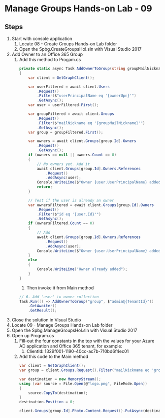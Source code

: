 # Manage Groups Hands-on Lab - 09

## Steps
1. Start with console application
	1. Locate 08 - Create Groups Hands-on Lab folder
	1. Open the Spbg.CreateGroupsHol.sln with Visual Studio 2017
1. Add Owner to an Office 365 Group
	1. Add this method to Progam.cs
		```csharp
		private static async Task AddOwnerToGroup(string groupMailNickname, string ownerUpn)
		{
			var client = GetGraphClient();

			var userFiltered = await client.Users
				.Request()
				.Filter($"userPrincipalName eq '{ownerUpn}'")
				.GetAsync();
			var user = userFiltered.First();

			var groupFiltered = await client.Groups
				.Request()
				.Filter($"mailNickname eq '{groupMailNickname}'")
				.GetAsync();
			var group = groupFiltered.First();

			var owners = await client.Groups[group.Id].Owners
				.Request()
				.GetAsync();
			if (owners == null || owners.Count == 0)
			{
				// No owners yet. Add it
				await client.Groups[group.Id].Owners.References
					.Request()
					.AddAsync(user);
				Console.WriteLine($"Owner {user.UserPrincipalName} added to group {group.Mail}");
				return;
			}

			// Test if the user is already an owner
			var ownersFiltered = await client.Groups[group.Id].Owners
				.Request()
				.Filter($"id eq '{user.Id}'")
				.GetAsync();
			if (ownersFiltered.Count == 0)
			{
				// Add 
				await client.Groups[group.Id].Owners.References
					.Request()
					.AddAsync(user);
				Console.WriteLine($"Owner {user.UserPrincipalName} added to group {group.Mail}");
			}
			else
			{
				Console.WriteLine("Owner already added");
			}
		}
		```
		1. Then invoke it from Main method
		```csharp
		// 6. Add 'user' to owner collection
		Task.Run(() => AddOwnerToGroup("group", $"admin@{TenantId}"))
			.GetAwaiter()
			.GetResult();
		```
1. Close the solution in Visual Studio
1. Locate 09 - Manage Groups Hands-on Lab folder
1. Open the Spbg.ManageGroupsHol.sln with Visual Studio 2017
1. Open up Program.cs
	1. Fill-out the four constants in the top with the values for your Azure AD application and Office 365 tenant, for example:
		1. ClientId: 1329f001-1190-40cc-ac7b-710bd6f4ec01
	1. Add this code to the Main method
		```csharp
		var client = GetGraphClient();
		var group = client.Groups.Request().Filter("mailNickname eq 'group'").GetAsync().Result.FirstOrDefault();

		var destination = new MemoryStream();
		using (var source = File.Open(@"logo.png", FileMode.Open))
		{
			source.CopyTo(destination);
		}
		destination.Position = 0;

		client.Groups[group.Id].Photo.Content.Request().PutAsync(destination).GetAwaiter().GetResult();	
		```
